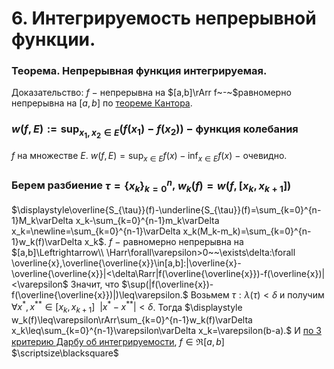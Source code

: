 # 6. Интегрируемость непрерывной функции.

### Теорема. Непрерывная функция интегрируемая.
Доказательство:
$f~-$ непрерывна на $[a,b]\rArr f~-~$равномерно непрерывна
на $[a,b]$ по [теореме Кантора](https://www.notion.so/4357e28572224d38bd413a03db3d2f6b?pvs=21).

### $\displaystyle w(f,E):=\sup_{x_1,x_2\in E}(f(x_1)-f(x_2))~-$ функция колебания
$f$ на множестве $E$.
$\displaystyle w(f,E)=\sup_{x\in E}f(x)-\inf_{x\in E}f(x)~-$ очевидно.

### Берем разбиение $\tau=\{x_k\}_{k=0}^{n}$,  $w_k(f)=w(f,[x_k,x_{k+1}])$
$\displaystyle\overline{S_{\tau}}(f)-\underline{S_{\tau}}(f)=\sum_{k=0}^{n-1}M_k\varDelta x_k-\sum_{k=0}^{n-1}m_k\varDelta x_k=\newline=\sum_{k=0}^{n-1}\varDelta x_k(M_k-m_k)=\sum_{k=0}^{n-1}w_k(f)\varDelta x_k$. 
$f~-~$равномерно непрерывна на $[a,b]\Leftrightarrow\\
\Harr\forall\varepsilon>0~~\exists\delta:\forall \overline{x},\overline{\overline{x}}\in[a,b]:|\overline{x}-\overline{\overline{x}}|<\delta\Rarr|f(\overline{\overline{x}})-f(\overline{x})|<\varepsilon$
Значит, что $\sup(|f(\overline{x})-f(\overline{\overline{x}})|)\leq\varepsilon.$
Возьмем $\tau:\lambda(\tau)<\delta$ и получим $\forall x^*,x^{**}\in[x_k,x_{k+1}]~~|x^* - x^{**}|<\delta$.
Тогда $\displaystyle w_k(f)\leq\varepsilon\rArr\sum_{k=0}^{n-1}w_k(f)\varDelta x_k\leq\sum_{k=0}^{n-1}\varepsilon\varDelta x_k=\varepsilon(b-a).$
И [по 3 критерию Дарбу об интегрируемости](13-02-24.md), $f\in\Re[a,b]$  $\scriptsize\blacksquare$